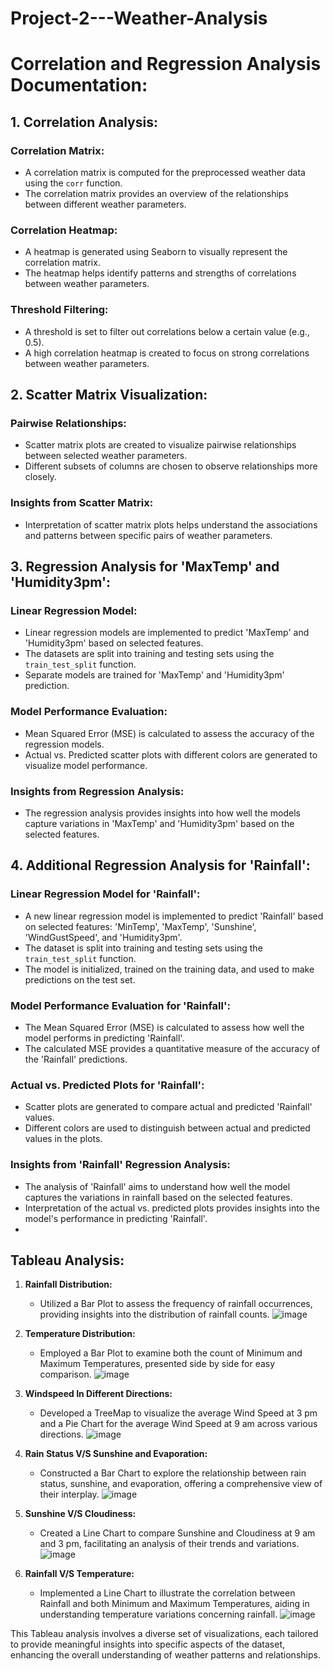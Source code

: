 # Project-2---Weather-Analysis

# Correlation and Regression Analysis Documentation:

## 1. Correlation Analysis:

### Correlation Matrix:
- A correlation matrix is computed for the preprocessed weather data using the `corr` function.
- The correlation matrix provides an overview of the relationships between different weather parameters.

### Correlation Heatmap:
- A heatmap is generated using Seaborn to visually represent the correlation matrix.
- The heatmap helps identify patterns and strengths of correlations between weather parameters.

### Threshold Filtering:
- A threshold is set to filter out correlations below a certain value (e.g., 0.5).
- A high correlation heatmap is created to focus on strong correlations between weather parameters.

## 2. Scatter Matrix Visualization:

### Pairwise Relationships:
- Scatter matrix plots are created to visualize pairwise relationships between selected weather parameters.
- Different subsets of columns are chosen to observe relationships more closely.

### Insights from Scatter Matrix:
- Interpretation of scatter matrix plots helps understand the associations and patterns between specific pairs of weather parameters.

## 3. Regression Analysis for 'MaxTemp' and 'Humidity3pm':

### Linear Regression Model:
- Linear regression models are implemented to predict 'MaxTemp' and 'Humidity3pm' based on selected features.
- The datasets are split into training and testing sets using the `train_test_split` function.
- Separate models are trained for 'MaxTemp' and 'Humidity3pm' prediction.

### Model Performance Evaluation:
- Mean Squared Error (MSE) is calculated to assess the accuracy of the regression models.
- Actual vs. Predicted scatter plots with different colors are generated to visualize model performance.

### Insights from Regression Analysis:
- The regression analysis provides insights into how well the models capture variations in 'MaxTemp' and 'Humidity3pm' based on the selected features.

## 4. Additional Regression Analysis for 'Rainfall':

### Linear Regression Model for 'Rainfall':
- A new linear regression model is implemented to predict 'Rainfall' based on selected features: 'MinTemp', 'MaxTemp', 'Sunshine', 'WindGustSpeed', and 'Humidity3pm'.
- The dataset is split into training and testing sets using the `train_test_split` function.
- The model is initialized, trained on the training data, and used to make predictions on the test set.

### Model Performance Evaluation for 'Rainfall':
- The Mean Squared Error (MSE) is calculated to assess how well the model performs in predicting 'Rainfall'.
- The calculated MSE provides a quantitative measure of the accuracy of the 'Rainfall' predictions.

### Actual vs. Predicted Plots for 'Rainfall':
- Scatter plots are generated to compare actual and predicted 'Rainfall' values.
- Different colors are used to distinguish between actual and predicted values in the plots.

### Insights from 'Rainfall' Regression Analysis:
- The analysis of 'Rainfall' aims to understand how well the model captures the variations in rainfall based on the selected features.
- Interpretation of the actual vs. predicted plots provides insights into the model's performance in predicting 'Rainfall'.
- 

## Tableau Analysis:

1. **Rainfall Distribution:**
   - Utilized a Bar Plot to assess the frequency of rainfall occurrences, providing insights into the distribution of rainfall counts.
     ![image](https://github.com/Vinod-Ghanchi/Project-2---Weather-Analysis/assets/80514865/eb0c6137-30e8-40ff-9d9a-ca604722d339)


2. **Temperature Distribution:**
   - Employed a Bar Plot to examine both the count of Minimum and Maximum Temperatures, presented side by side for easy comparison.
     ![image](https://github.com/Vinod-Ghanchi/Project-2---Weather-Analysis/assets/80514865/6cdad236-9f6e-4e33-8886-2058e4873715)


3. **Windspeed In Different Directions:**
   - Developed a TreeMap to visualize the average Wind Speed at 3 pm and a Pie Chart for the average Wind Speed at 9 am across various directions.
     ![image](https://github.com/Vinod-Ghanchi/Project-2---Weather-Analysis/assets/80514865/c823410d-8e7b-4242-b6da-496191d4c9dc)


4. **Rain Status V/S Sunshine and Evaporation:**
   - Constructed a Bar Chart to explore the relationship between rain status, sunshine, and evaporation, offering a comprehensive view of their interplay.
     ![image](https://github.com/Vinod-Ghanchi/Project-2---Weather-Analysis/assets/80514865/38d51329-4e36-476d-9aac-523e72d4051a)


5. **Sunshine V/S Cloudiness:**
   - Created a Line Chart to compare Sunshine and Cloudiness at 9 am and 3 pm, facilitating an analysis of their trends and variations.
     ![image](https://github.com/Vinod-Ghanchi/Project-2---Weather-Analysis/assets/80514865/05b83f63-ab08-4a16-9be8-85b8f7f6c04c)


6. **Rainfall V/S Temperature:**
   - Implemented a Line Chart to illustrate the correlation between Rainfall and both Minimum and Maximum Temperatures, aiding in understanding temperature variations concerning rainfall.
     ![image](https://github.com/Vinod-Ghanchi/Project-2---Weather-Analysis/assets/80514865/2e2f9986-4c0a-4c1e-a504-0dac531b5641)


This Tableau analysis involves a diverse set of visualizations, each tailored to provide meaningful insights into specific aspects of the dataset, enhancing the overall understanding of weather patterns and relationships.

